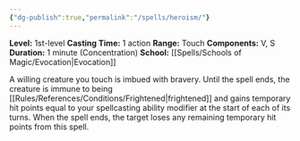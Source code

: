 ```yaml
---
{"dg-publish":true,"permalink":"/spells/heroism/"}
---
```


**Level:** 1st-level
**Casting Time:** 1 action
**Range:** Touch
**Components:** V, S
**Duration:** 1 minute (Concentration)
**School:** [[Spells/Schools of Magic/Evocation\|Evocation]]

A willing creature you touch is imbued with bravery. Until the spell ends, the creature is immune to being [[Rules/References/Conditions/Frightened\|frightened]] and gains temporary hit points equal to your spellcasting ability modifier at the start of each of its turns. When the spell ends, the target loses any remaining temporary hit points from this spell.